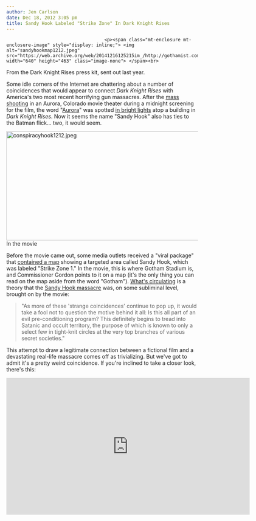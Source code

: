 ```yaml
---
author: Jen Carlson
date: Dec 18, 2012 3:05 pm
title: Sandy Hook Labeled "Strike Zone" In Dark Knight Rises
---
```


	
										<p><span class="mt-enclosure mt-enclosure-image" style="display: inline;"> <img alt="sandyhookmap1212.jpeg" src="https://web.archive.org/web/20141216125215im_/http://gothamist.com/attachments/arts_jen/sandyhookmap1212.jpeg" width="640" height="463" class="image-none"> </span><br>
<span class="photo_caption">From the Dark Knight Rises press kit, sent out last year.</span></p>

<p>Some idle corners of the Internet are chattering about a number of coincidences that would appear to connect <em>Dark Knight Rises</em> with America&apos;s two most recent horrifying gun massacres. After the <a href="https://web.archive.org/web/20141216125215/http://laist.com/2012/07/20/dark_knight_rises_massacre_12_kille.php">mass shooting</a> in an Aurora, Colorado movie theater during a midnight screening for the film, the word &quot;<a href="https://web.archive.org/web/20141216125215/http://gothamist.com/tags/aurora">Aurora</a>&quot; was spotted <a href="https://web.archive.org/web/20141216125215/http://rense.com/general95/sandyaurora.html">in bright lights</a> atop a building in <em>Dark Knight Rises</em>. Now it seems the name &quot;Sandy Hook&quot; also has ties to the Batman flick... two, it would seem. </p>

<p><span class="mt-enclosure mt-enclosure-image" style="display: inline;"> <img alt="conspiracyhook1212.jpeg" src="https://web.archive.org/web/20141216125215im_/http://gothamist.com/attachments/arts_jen/conspiracyhook1212.jpeg" width="612" height="287" class="image-none"> </span><br>
<span class="photo_caption">In the movie</span></p>

<p>Before the movie came out, some media outlets received a &quot;viral package&quot; that <a href="https://web.archive.org/web/20141216125215/http://www.ugo.com/movies/the-dark-knight-rises-viral-package-strike-1">contained a map</a> showing a targeted area called Sandy Hook, which was labeled &quot;Strike Zone 1.&quot; In the movie, this is where Gotham Stadium is, and Commissioner Gordon points to it on a map (it&apos;s the only thing you can read on the map aside from the word &quot;Gotham&quot;). <a href="https://web.archive.org/web/20141216125215/http://www.infowars.com/dark-knight-rises-shows-sandy-hook-written-on-map/">What&apos;s circulating</a> is a theory that the <a href="https://web.archive.org/web/20141216125215/http://gothamist.com/tags/newtownshooting">Sandy Hook massacre</a> was, on some subliminal level, brought on by the movie:</p><blockquote>&quot;As more of these &apos;strange coincidences&apos; continue to pop up, it would take a fool not to question the motive behind it all: Is this all part of an evil pre-conditioning program? This definitely begins to tread into Satanic and occult territory, the purpose of which is known to only a select few in tight-knit circles at the very top branches of various secret societies.&quot;</blockquote>This attempt to draw a legitimate connection between a fictional film and a devastating real-life massacre comes off as trivializing. But we&apos;ve got to admit it&apos;s a pretty weird coincidence. If you&apos;re inclined to take a closer look, there&apos;s this:<p></p>

<p><iframe width="640" height="360" src="https://web.archive.org/web/20141216125215if_/http://www.youtube-nocookie.com/embed/Yr2SHssCaWM" frameborder="0" allowfullscreen></iframe></p>					
										
									
				